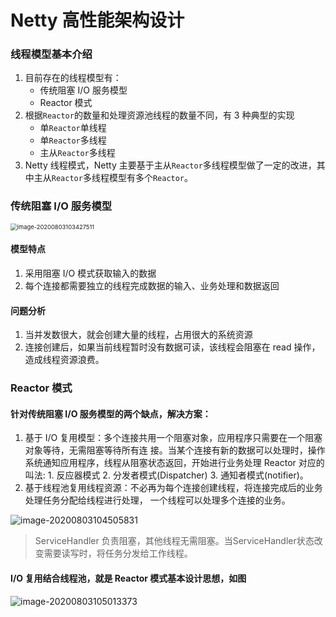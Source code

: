 # Netty 高性能架构设计

### 线程模型基本介绍

1. 目前存在的线程模型有：
   - 传统阻塞 I/O 服务模型
   - Reactor 模式
2. 根据`Reactor`的数量和处理资源池线程的数量不同，有 3 种典型的实现
   - 单`Reactor`单线程
   - 单`Reactor`多线程
   - 主从`Reactor`多线程
3. Netty 线程模式，Netty 主要基于主从`Reactor`多线程模型做了一定的改进，其中主从`Reactor`多线程模型有多个`Reactor`。



### 传统阻塞 I/O 服务模型

<img src="https://tva1.sinaimg.cn/large/007S8ZIlgy1ghdf52e01nj30sg0p81b0.jpg" alt="image-20200803103427511" style="zoom:67%;" />

#### 模型特点

1. 采用阻塞 I/O 模式获取输入的数据
2. 每个连接都需要独立的线程完成数据的输入、业务处理和数据返回

#### 问题分析

1. 当并发数很大，就会创建大量的线程，占用很大的系统资源
2. 连接创建后，如果当前线程暂时没有数据可读，该线程会阻塞在 read 操作，造成线程资源浪费。



### Reactor 模式

#### 针对传统阻塞 I/O 服务模型的两个缺点，解决方案：

1. 基于 I/O 复用模型：多个连接共用一个阻塞对象，应用程序只需要在一个阻塞对象等待，无需阻塞等待所有连 接。当某个连接有新的数据可以处理时，操作系统通知应用程序，线程从阻塞状态返回，开始进行业务处理 Reactor 对应的叫法: 1. 反应器模式 2. 分发者模式(Dispatcher) 3. 通知者模式(notifier)。
2. 基于线程池复用线程资源：不必再为每个连接创建线程，将连接完成后的业务处理任务分配给线程进行处理， 一个线程可以处理多个连接的业务。

![image-20200803104505831](https://tva1.sinaimg.cn/large/007S8ZIlgy1ghdfg5ftn8j30x00awqdz.jpg)

> ServiceHandler 负责阻塞，其他线程无需阻塞。当ServiceHandler状态改变需要读写时，将任务分发给工作线程。



#### I/O 复用结合线程池，就是 Reactor 模式基本设计思想，如图

![image-20200803105013373](https://tva1.sinaimg.cn/large/007S8ZIlgy1ghdflgxheej31440pgnlr.jpg)

